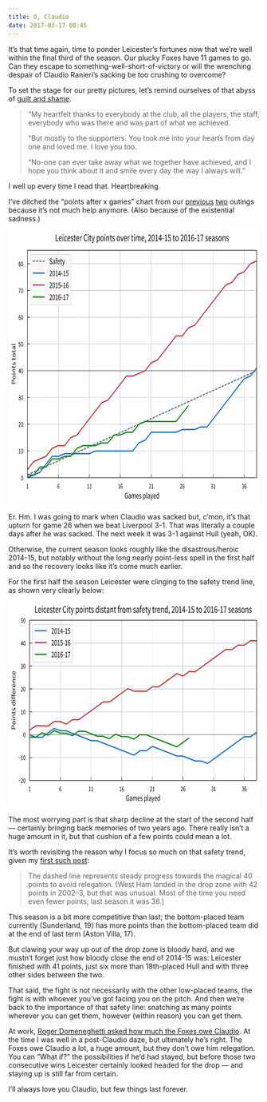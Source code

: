 ```yaml
---
title: O, Claudio
date: 2017-03-17 00:45
---
```


It’s that time again, time to ponder Leicester’s fortunes now that we’re well within the final third of the season. Our plucky Foxes have 11 games to go. Can they escape to something-well-short-of-victory or will the wrenching despair of Claudio Ranieri’s sacking be too crushing to overcome?

To set the stage for our pretty pictures, let’s remind ourselves of that abyss of [guilt and shame][statement].

[statement]: http://www.leaguemanagers.com/news/lma-latest/claudio-ranieri-statement/

> “My heartfelt thanks to everybody at the club, all the players, the staff, everybody who was there and was part of what we achieved.
>  
> “But mostly to the supporters. You took me into your hearts from day one and loved me. I love you too.
>  
> “No-one can ever take away what we together have achieved, and I hope you think about it and smile every day the way I always will.”

I well up every time I read that. Heartbreaking.

I’ve ditched the “points after x games” chart from our [previous][2] [two][1] outings because it’s not much help anymore. (Also because of the existential sadness.)

[2]: https://www.robjwells.com/2016/12/everything-is-wrong/
[1]: https://www.robjwells.com/2016/09/leicesters-start-to-the-season/

<p class="full-width">
    <a href="/images/2017-03-17_lcfc-points_over_time.svg">
        <img alt="A chart showing Leicester City’s points over time in the 2014-15 to 2016-17 seasons as of 2017-03-17"
             src="/images/2017-03-17_lcfc-points_over_time.svg"
             class="no-border"
             width=720
             height=549
             >
    </a>
</p>

Er. Hm. I was going to mark when Claudio was sacked but, c’mon, it’s that upturn for game 26 when we beat Liverpool 3-1. That was literally a couple days after he was sacked. The next week it was 3-1 against Hull (yeah, OK).

Otherwise, the current season looks roughly like the disastrous/heroic 2014-15, but notably without the long nearly point-less spell in the first half and so the recovery looks like it’s come much earlier.

For the first half the season Leicester were clinging to the safety trend line, as shown very clearly below:

<p class="full-width">
    <a href="/images/2017-03-17_lcfc-points_adrift.svg">
        <img alt="A chart showing Leicester City’s distance from the safety trend, 2014-15 to 2016-17 seasons as of 2017-03-17"
             src="/images/2017-03-17_lcfc-points_adrift.svg"
             class="no-border"
             width=720
             height=411
             >
    </a>
</p>

The most worrying part is that sharp decline at the start of the second half — certainly bringing back memories of two years ago. There really isn’t a huge amount in it, but that cushion of a few points could mean a lot.

It’s worth revisiting the reason why I focus so much on that safety trend, given my [first such post][1]:

> The dashed line represents steady progress towards the magical 40 points to avoid relegation. (West Ham landed in the drop zone with 42 points in 2002–3, but that was unusual. Most of the time you need even fewer points; last season it was 38.)

This season is a bit more competitive than last; the bottom-placed team currently (Sunderland, 19) has more points than the bottom-placed team did at the end of last term (Aston Villa, 17).

But clawing your way up out of the drop zone is bloody hard, and we mustn’t forget just how bloody close the end of 2014-15 was: Leicester finished with 41 points, just six more than 18th-placed Hull and with three other sides between the two.

That said, the fight is not necessarily with the other low-placed teams, the fight is with whoever you’ve got facing you on the pitch. And then we’re back to the importance of that safety line: snatching as many points wherever you can get them, however (within reason) you can get them.

At work, [Roger Domeneghetti asked how much the Foxes owe Claudio][roger]. At the time I was well in a post-Claudio daze, but ultimately he’s right. The Foxes owe Claudio a lot, a huge amount, but they don’t owe him relegation. You can “What if?” the possibilities if he’d had stayed, but before those two consecutive wins Leicester certainly looked headed for the drop — and staying up is still far from certain.

[roger]: https://morningstaronline.co.uk/a-dd42-What-price-Claudio

I’ll always love you Claudio, but few things last forever.
